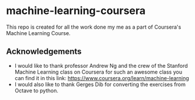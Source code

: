# machine-learning-coursera

This repo is created for all the work done my me as a part of Coursera's Machine Learning Course.

## Acknowledgements

- I would like to thank professor Andrew Ng and the crew of the Stanford Machine Learning class on Coursera for such an awesome class you can find it in this link: https://www.coursera.org/learn/machine-learning
- I would also like to thank Gerges Dib for converting the exercises from Octave to python.
